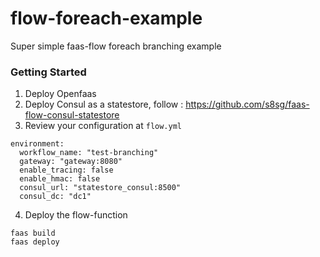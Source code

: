 # flow-foreach-example
Super simple faas-flow foreach branching example


### Getting Started 
1. Deploy Openfaas
2. Deploy Consul as a statestore, follow : https://github.com/s8sg/faas-flow-consul-statestore
3. Review your configuration at `flow.yml`
```
environment:
  workflow_name: "test-branching"
  gateway: "gateway:8080"
  enable_tracing: false
  enable_hmac: false
  consul_url: "statestore_consul:8500"
  consul_dc: "dc1"
```
4. Deploy the flow-function
```
faas build
faas deploy
```
